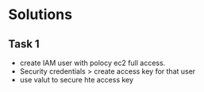 # Solutions

## Task 1

- create IAM user with polocy ec2 full access.
 - Security credentials > create access key for that user 
- use valut to secure hte access key
